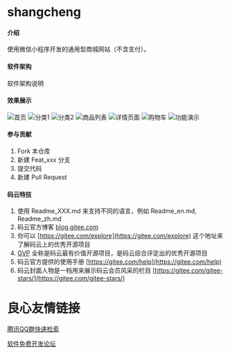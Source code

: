 # shangcheng

#### 介绍
使用微信小程序开发的通用型商城网站（不含支付）。

#### 软件架构
软件架构说明


#### 效果展示
![首页](https://images.gitee.com/uploads/images/2019/0812/092752_4cb03857_2197057.png "屏幕截图.png")
![分类1](https://images.gitee.com/uploads/images/2019/0812/092857_6a84a915_2197057.png "屏幕截图.png")
![分类2](https://images.gitee.com/uploads/images/2019/0812/092915_b403731f_2197057.png "屏幕截图.png")
![商品列表](https://images.gitee.com/uploads/images/2019/0812/092933_7d650e1b_2197057.png "屏幕截图.png")
![详情页面](https://images.gitee.com/uploads/images/2019/0812/093033_fdfedc72_2197057.png "屏幕截图.png")
![购物车](https://images.gitee.com/uploads/images/2019/0812/094152_2f428c88_2197057.png "屏幕截图.png")
![功能演示](https://images.gitee.com/uploads/images/2019/0813/110807_af32dd7e_2197057.gif "商城.gif")
#### 参与贡献

1. Fork 本仓库
2. 新建 Feat_xxx 分支
3. 提交代码
4. 新建 Pull Request


#### 码云特技

1. 使用 Readme\_XXX.md 来支持不同的语言，例如 Readme\_en.md, Readme\_zh.md
2. 码云官方博客 [blog.gitee.com](https://blog.gitee.com)
3. 你可以 [https://gitee.com/explore](https://gitee.com/explore) 这个地址来了解码云上的优秀开源项目
4. [GVP](https://gitee.com/gvp) 全称是码云最有价值开源项目，是码云综合评定出的优秀开源项目
5. 码云官方提供的使用手册 [https://gitee.com/help](https://gitee.com/help)
6. 码云封面人物是一档用来展示码云会员风采的栏目 [https://gitee.com/gitee-stars/](https://gitee.com/gitee-stars/)

 # 良心友情链接

[腾讯QQ群快速检索](http://u.720life.cn/s/8cf73f7c)

[软件免费开发论坛](http://u.720life.cn/s/bbb01dc0)